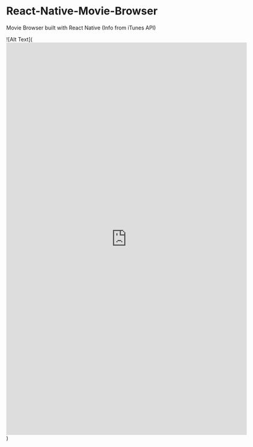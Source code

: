 # React-Native-Movie-Browser
Movie Browser built with React Native (Info from iTunes API)

![Alt Text](<iframe src='https://gfycat.com/ifr/SentimentalWelldocumentedIbadanmalimbe' frameborder='0' scrolling='no' width='640' height='1045' allowfullscreen></iframe>)
